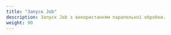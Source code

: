 ```yaml
---
title: "Запуск Job"
description: Запуск Job з використанням паралельної обробки.
weight: 90
---
```


